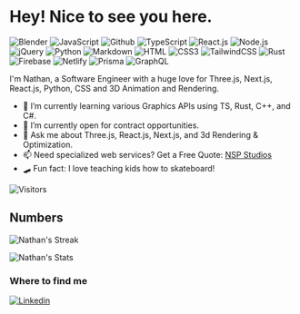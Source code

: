 <h1>Hey! Nice to see you here. </h1>

![Blender](https://img.shields.io/badge/Blender-E87D0D?style=flat-square&logo=blender&logoColor=white)
![JavaScript](https://img.shields.io/badge/JavaScript-F7DF1E?style=flat-square&logo=javascript&logoColor=black)
![Github](https://img.shields.io/badge/Github-FFFFFF?style=flat-square&logo=github&logoColor=181717)
![TypeScript](https://img.shields.io/badge/TypeScript-007ACC?style=flat-square&logo=typescript&logoColor=white)
![React.js](https://img.shields.io/badge/React.js-0081CB?style=flat-square&logo=react&logoColor=61DAFB)
![Node.js](https://img.shields.io/badge/Node.js-43853D?style=flat-square&logo=node.js&logoColor=white)
![jQuery](https://img.shields.io/badge/jQuery-0769AD?style=flat-square&logo=jquery&logoColor=white)
![Python](https://img.shields.io/badge/Python-3776AB?style=flat-square&logo=python&logoColor=white)
![Markdown](https://img.shields.io/badge/Markdown-000000?style=flat-square&logo=markdown&logoColor=white)
![HTML](https://img.shields.io/badge/HTML5-E34F26?style=flat-square&logo=html5&logoColor=white)
![CSS3](https://img.shields.io/badge/CSS3-1572B6?style=flat-square&logo=css3&logoColor=white)
![TailwindCSS](https://img.shields.io/badge/Tailwind_CSS-38B2AC?style=flat-square&logo=tailwind-css&logoColor=white)
![Rust](https://img.shields.io/badge/Rust-000000?style=flat-square&logo=rust)
![Firebase](https://img.shields.io/badge/Firebase-FFCA28?style=flat-square&logo=data:image/svg%2bxml;base64,PHN2ZyByb2xlPSJpbWciIHZpZXdCb3g9IjAgMCAyNCAyNCIgeG1sbnM9Imh0dHA6Ly93d3cudzMub3JnLzIwMDAvc3ZnIj48dGl0bGU+RmlyZWJhc2U8L3RpdGxlPjxwYXRoIGQ9Ik0zLjg5IDE1LjY3Mkw2LjI1NS40NjFBLjU0Mi41NDIgMCAwMTcuMjcuMjg4bDIuNTQzIDQuNzcxem0xNi43OTQgMy42OTJsLTIuMjUtMTRhLjU0LjU0IDAgMDAtLjkxOS0uMjk1TDMuMzE2IDE5LjM2NWw3Ljg1NiA0LjQyN2ExLjYyMSAxLjYyMSAwIDAwMS41ODggMHpNMTQuMyA3LjE0N2wtMS44Mi0zLjQ4MmEuNTQyLjU0MiAwIDAwLS45NiAwTDMuNTMgMTcuOTg0eiIvPjwvc3ZnPg==)
![Netlify](https://img.shields.io/badge/Netlify-00C7B7?style=flat-square&logo=netlify&logoColor=white)
![Prisma](https://img.shields.io/badge/Prisma-2D3748?style=flat-square&logo=prisma)
![GraphQL](https://img.shields.io/badge/GraphQL-E10098?style=flat-square&logo=graphql)

I'm Nathan, a Software Engineer with a huge love for Three.js, Next.js, React.js, Python, CSS and 3D Animation and Rendering.

- 🌱 I’m currently learning various Graphics APIs using TS, Rust, C++, and C#.
- 🏢 I’m currently open for contract opportunities.
- 💬 Ask me about Three.js, React.js, Next.js, and 3d Rendering & Optimization.
- 📫 Need specialized web services? Get a Free Quote: [NSP Studios](http://nathanpotter.tech)
- 🛹 Fun fact: I love teaching kids how to skateboard!

![Visitors](https://komarev.com/ghpvc/?username=nathanpotter17&color=green)

## Numbers

![Nathan's Streak](http://github-profile-summary-cards.vercel.app/api/cards/profile-details?username=nathanpotter17&theme=github)

![Nathan's Stats](http://github-profile-summary-cards.vercel.app/api/cards/stats?username=nathanpotter17&theme=github)

### Where to find me
[![Linkedin](https://img.shields.io/badge/LinkedIn-0077B5?style=flat-square&logo=linkedin&logoColor=white)](https://www.linkedin.com/in/nathan-potter-1/)
